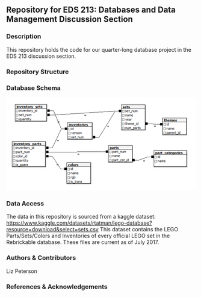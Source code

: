 ## Repository for EDS 213: Databases and Data Management Discussion Section

### Description
This repository holds the code for our quarter-long database project in the EDS 213 discussion section. 

### Repository Structure

### Database Schema
![](images/downloads_schema.png)

### Data Access
The data in this repository is sourced from a kaggle dataset: https://www.kaggle.com/datasets/rtatman/lego-database?resource=download&select=sets.csv
This dataset contains the LEGO Parts/Sets/Colors and Inventories of every official LEGO set in the Rebrickable database. These files are current as of July 2017. 

### Authors & Contributors
Liz Peterson

### References & Acknowledgements
